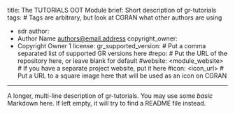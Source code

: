 title: The TUTORIALS OOT Module
brief: Short description of gr-tutorials
tags: # Tags are arbitrary, but look at CGRAN what other authors are using
  - sdr
author:
  - Author Name <authors@email.address>
copyright_owner:
  - Copyright Owner 1
license:
gr_supported_version: # Put a comma separated list of supported GR versions here
#repo: # Put the URL of the repository here, or leave blank for default
#website: <module_website> # If you have a separate project website, put it here
#icon: <icon_url> # Put a URL to a square image here that will be used as an icon on CGRAN
---
A longer, multi-line description of gr-tutorials.
You may use some *basic* Markdown here.
If left empty, it will try to find a README file instead.

